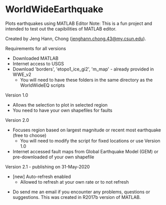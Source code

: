 # WorldWideEarthquake
Plots earthquakes using MATLAB Editor
  Note: This is a fun project and intended to test out the capibilities of MATLAB editor. 

  Created by Jeng Hann, Chong (jenghann.chong.43@my.csun.edu). 
  

Requirements for all versions
- Downloaded MATLAB 
- Internet access to USGS
- Download 'borders', 'etopo1_ice_gi2', 'm_map' - already provided in WWE_v2
  - You will need to have these folders in the same directory as the WorldWideEQ scripts


Version 1.0 
- Allows the selection to plot in selected region
- You need to have your own shapefiles for faults 

Version 2.0
- Focuses region based on largest magnitude or recent most earthquake (free to choose)
  - You will need to modify the script for fixed locations or use Version 1.0
- Internet accessed fault maps from Global Earthquake Model (GEM) or pre-downloaded of your own shapefile

Version 2.1 - publishing on 31-May-2020
- [new] Auto-refresh enabled
  - Allowed to refresh at your own rate or to not refresh 
    
* Do send me an email if you encounter any problems, questions or suggestions. This was created in R2017b version of MATLAB.
